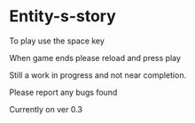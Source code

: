 # Entity-s-story
To play use the space key

When game ends please reload and press play

Still a work in progress and not near completion.

Please report any bugs found

Currently on ver 0.3
